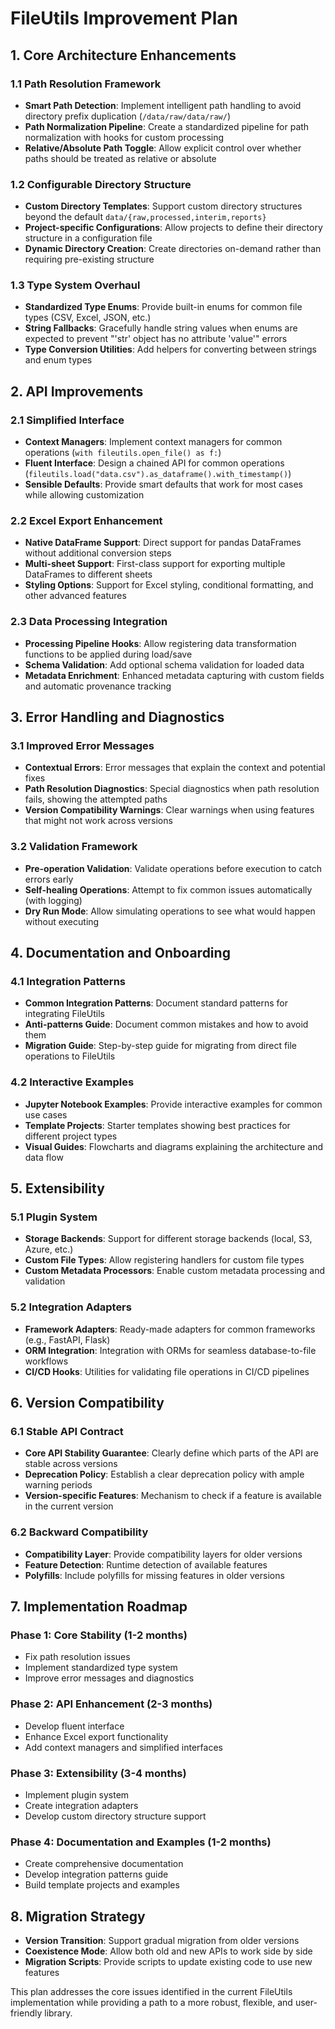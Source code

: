 
# FileUtils Improvement Plan

## 1. Core Architecture Enhancements

### 1.1 Path Resolution Framework

- **Smart Path Detection**: Implement intelligent path handling to avoid directory prefix duplication (`/data/raw/data/raw/`)
- **Path Normalization Pipeline**: Create a standardized pipeline for path normalization with hooks for custom processing
- **Relative/Absolute Path Toggle**: Allow explicit control over whether paths should be treated as relative or absolute

### 1.2 Configurable Directory Structure

- **Custom Directory Templates**: Support custom directory structures beyond the default `data/{raw,processed,interim,reports}`
- **Project-specific Configurations**: Allow projects to define their directory structure in a configuration file
- **Dynamic Directory Creation**: Create directories on-demand rather than requiring pre-existing structure

### 1.3 Type System Overhaul

- **Standardized Type Enums**: Provide built-in enums for common file types (CSV, Excel, JSON, etc.)
- **String Fallbacks**: Gracefully handle string values when enums are expected to prevent "'str' object has no attribute 'value'" errors
- **Type Conversion Utilities**: Add helpers for converting between strings and enum types

## 2. API Improvements

### 2.1 Simplified Interface

- **Context Managers**: Implement context managers for common operations (`with fileutils.open_file() as f:`)
- **Fluent Interface**: Design a chained API for common operations (`fileutils.load("data.csv").as_dataframe().with_timestamp()`)
- **Sensible Defaults**: Provide smart defaults that work for most cases while allowing customization

### 2.2 Excel Export Enhancement

- **Native DataFrame Support**: Direct support for pandas DataFrames without additional conversion steps
- **Multi-sheet Support**: First-class support for exporting multiple DataFrames to different sheets
- **Styling Options**: Support for Excel styling, conditional formatting, and other advanced features

### 2.3 Data Processing Integration

- **Processing Pipeline Hooks**: Allow registering data transformation functions to be applied during load/save
- **Schema Validation**: Add optional schema validation for loaded data
- **Metadata Enrichment**: Enhanced metadata capturing with custom fields and automatic provenance tracking

## 3. Error Handling and Diagnostics

### 3.1 Improved Error Messages

- **Contextual Errors**: Error messages that explain the context and potential fixes
- **Path Resolution Diagnostics**: Special diagnostics when path resolution fails, showing the attempted paths
- **Version Compatibility Warnings**: Clear warnings when using features that might not work across versions

### 3.2 Validation Framework

- **Pre-operation Validation**: Validate operations before execution to catch errors early
- **Self-healing Operations**: Attempt to fix common issues automatically (with logging)
- **Dry Run Mode**: Allow simulating operations to see what would happen without executing

## 4. Documentation and Onboarding

### 4.1 Integration Patterns

- **Common Integration Patterns**: Document standard patterns for integrating FileUtils
- **Anti-patterns Guide**: Document common mistakes and how to avoid them
- **Migration Guide**: Step-by-step guide for migrating from direct file operations to FileUtils

### 4.2 Interactive Examples

- **Jupyter Notebook Examples**: Provide interactive examples for common use cases
- **Template Projects**: Starter templates showing best practices for different project types
- **Visual Guides**: Flowcharts and diagrams explaining the architecture and data flow

## 5. Extensibility

### 5.1 Plugin System

- **Storage Backends**: Support for different storage backends (local, S3, Azure, etc.)
- **Custom File Types**: Allow registering handlers for custom file types
- **Custom Metadata Processors**: Enable custom metadata processing and validation

### 5.2 Integration Adapters

- **Framework Adapters**: Ready-made adapters for common frameworks (e.g., FastAPI, Flask)
- **ORM Integration**: Integration with ORMs for seamless database-to-file workflows
- **CI/CD Hooks**: Utilities for validating file operations in CI/CD pipelines

## 6. Version Compatibility

### 6.1 Stable API Contract

- **Core API Stability Guarantee**: Clearly define which parts of the API are stable across versions
- **Deprecation Policy**: Establish a clear deprecation policy with ample warning periods
- **Version-specific Features**: Mechanism to check if a feature is available in the current version

### 6.2 Backward Compatibility

- **Compatibility Layer**: Provide compatibility layers for older versions
- **Feature Detection**: Runtime detection of available features
- **Polyfills**: Include polyfills for missing features in older versions

## 7. Implementation Roadmap

### Phase 1: Core Stability (1-2 months)
- Fix path resolution issues
- Implement standardized type system
- Improve error messages and diagnostics

### Phase 2: API Enhancement (2-3 months)
- Develop fluent interface
- Enhance Excel export functionality
- Add context managers and simplified interfaces

### Phase 3: Extensibility (3-4 months)
- Implement plugin system
- Create integration adapters
- Develop custom directory structure support

### Phase 4: Documentation and Examples (1-2 months)
- Create comprehensive documentation
- Develop integration patterns guide
- Build template projects and examples

## 8. Migration Strategy

- **Version Transition**: Support gradual migration from older versions
- **Coexistence Mode**: Allow both old and new APIs to work side by side
- **Migration Scripts**: Provide scripts to update existing code to use new features

This plan addresses the core issues identified in the current FileUtils implementation while providing a path to a more robust, flexible, and user-friendly library.
